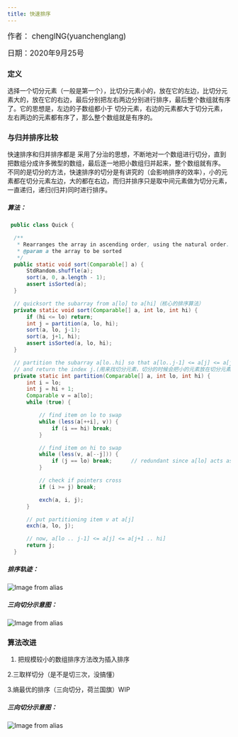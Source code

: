 ```yaml
---
title: 快速排序
---
```


<big>作者： chenglNG(yuanchenglang)</big>

<big>日期：2020年9月25号</big>

### 定义
选择一个切分元素（一般是第一个），比切分元素小的，放在它的左边，比切分元素大的，放在它的右边，最后分别把左右两边分别进行排序，最后整个数组就有序了。它的思想是，左边的子数组都小于
切分元素，右边的元素都大于切分元素，左右两边的元素都有序了，那么整个数组就是有序的。

### 与归并排序比较
快速排序和归并排序都是 采用了分治的思想，不断地对一个数组进行切分，直到把数组分成许多微型的数组，最后逐一地把小数组归并起来，整个数组就有序。
不同的是切分的方法，快速排序的切分是有讲究的（会影响排序的效率），小的元素都在切分元素左边，大的都在右边，而归并排序只是取中间元素做为切分元素，一直递归，递归(归并)同时进行排序。

##### 算法：
  ```java
   public class Quick {

    /**
     * Rearranges the array in ascending order, using the natural order.
     * @param a the array to be sorted
     */
    public static void sort(Comparable[] a) {
        StdRandom.shuffle(a);
        sort(a, 0, a.length - 1);
        assert isSorted(a);
    }

    // quicksort the subarray from a[lo] to a[hi]（核心的排序算法）
    private static void sort(Comparable[] a, int lo, int hi) {
        if (hi <= lo) return;
        int j = partition(a, lo, hi);
        sort(a, lo, j-1);
        sort(a, j+1, hi);
        assert isSorted(a, lo, hi);
    }

    // partition the subarray a[lo..hi] so that a[lo..j-1] <= a[j] <= a[j+1..hi]
    // and return the index j.(用来找切分元素，切分的时候会把小的元素放在切分元素的左边，大的放在奇瑞分元素右边)
    private static int partition(Comparable[] a, int lo, int hi) {
        int i = lo;
        int j = hi + 1;
        Comparable v = a[lo];
        while (true) { 

            // find item on lo to swap
            while (less(a[++i], v)) {
                if (i == hi) break;
            }

            // find item on hi to swap
            while (less(v, a[--j])) {
                if (j == lo) break;      // redundant since a[lo] acts as sentinel
            }

            // check if pointers cross
            if (i >= j) break;

            exch(a, i, j);
        }

        // put partitioning item v at a[j]
        exch(a, lo, j);

        // now, a[lo .. j-1] <= a[j] <= a[j+1 .. hi]
        return j;
    }
  ```

  ##### 排序轨迹：

  ![Image from alias](~@images/code/quicksort.png)

  ##### 三向切分示意图：

  ![Image from alias](~@images/code/partitioning-overview.png)


### 算法改进    
1. 把规模较小的数组排序方法改为插入排序

2.三取样切分（是不是切三次，没搞懂）

3.熵最优的排序（三向切分，荷兰国旗）WIP
  ##### 三向切分示意图：

  ![Image from alias](~@images/code/partitioning3-overview.png)
